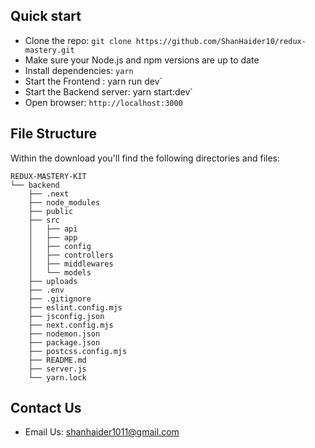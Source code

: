 ## Quick start

- Clone the repo: `git clone https://github.com/ShanHaider10/redux-mastery.git`
- Make sure your Node.js and npm versions are up to date
- Install dependencies: `yarn`
- Start the Frontend : yarn run dev`
- Start the Backend server: yarn start:dev`
- Open browser: `http://localhost:3000`

## File Structure

Within the download you'll find the following directories and files:

```
REDUX-MASTERY-KIT
└── backend
    ├── .next
    ├── node_modules
    ├── public
    ├── src
    │   ├── api
    │   ├── app
    │   ├── config
    │   ├── controllers
    │   ├── middlewares
    │   └── models
    ├── uploads
    ├── .env
    ├── .gitignore
    ├── eslint.config.mjs
    ├── jsconfig.json
    ├── next.config.mjs
    ├── nodemon.json
    ├── package.json
    ├── postcss.config.mjs
    ├── README.md
    ├── server.js
    └── yarn.lock
```

## Contact Us

- Email Us: shanhaider1011@gmail.com
